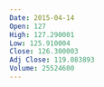 ```yaml
---
Date: 2015-04-14
Open: 127
High: 127.290001
Low: 125.910004
Close: 126.300003
Adj Close: 119.083893
Volume: 25524600
---
```

